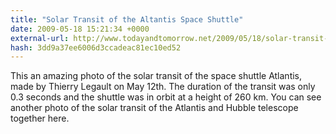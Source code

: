```yaml
---
title: "Solar Transit of the Altantis Space Shuttle"
date: 2009-05-18 15:21:34 +0000
external-url: http://www.todayandtomorrow.net/2009/05/18/solar-transit-of-the-altantis-space-shuttle/
hash: 3dd9a37ee6006d3ccadeac81ec10ed52
---
```


This an amazing photo of the solar transit of the space shuttle Atlantis, made by Thierry Legault on May 12th. The duration of the transit was only 0.3 seconds and the shuttle was in orbit at a height of 260 km. You can see another photo of the solar transit of the Atlantis and Hubble telescope together here.





